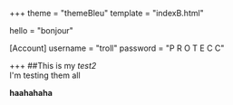 +++
theme = "themeBleu"
template = "indexB.html"


hello = "bonjour"

[Account]
username = "troll"
password = "P R O T E C C"

+++
##This is my *test2*\
I'm testing them all

__haahahaha__